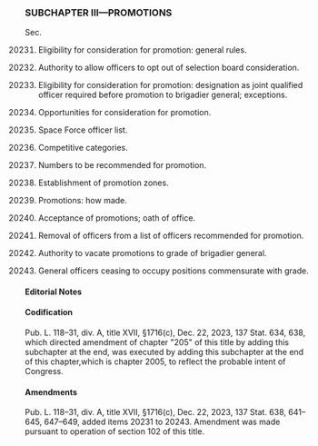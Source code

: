 ### SUBCHAPTER III—PROMOTIONS ###

Sec.

20231. Eligibility for consideration for promotion: general rules.

20232. Authority to allow officers to opt out of selection board consideration.

20233. Eligibility for consideration for promotion: designation as joint qualified officer required before promotion to brigadier general; exceptions.

20234. Opportunities for consideration for promotion.

20235. Space Force officer list.

20236. Competitive categories.

20237. Numbers to be recommended for promotion.

20238. Establishment of promotion zones.

20239. Promotions: how made.

20240. Acceptance of promotions; oath of office.

20241. Removal of officers from a list of officers recommended for promotion.

20242. Authority to vacate promotions to grade of brigadier general.

20243. General officers ceasing to occupy positions commensurate with grade.

#### **Editorial Notes** ####

#### Codification ####

Pub. L. 118–31, div. A, title XVII, §1716(c), Dec. 22, 2023, 137 Stat. 634, 638, which directed amendment of chapter "205" of this title by adding this subchapter at the end, was executed by adding this subchapter at the end of this chapter,which is chapter 2005, to reflect the probable intent of Congress.

#### Amendments ####

Pub. L. 118–31, div. A, title XVII, §1716(c), Dec. 22, 2023, 137 Stat. 638, 641–645, 647–649, added items 20231 to 20243. Amendment was made pursuant to operation of section 102 of this title.